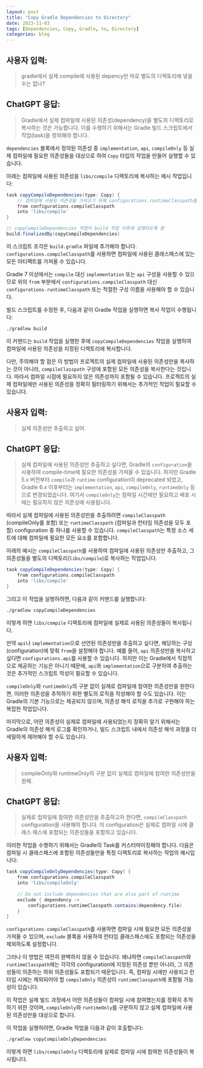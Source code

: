 ```yaml
---
layout: post
title: "Copy Gradle Dependencies to Directory"
date: 2023-11-03
tags: [Dependencies, Copy, Gradle, to, Directory]
categories: blog
---
```


## 사용자 입력:
> gradle에서 실제 compile에 사용된 depency만 따로 별도의 디렉토리에 넣을 수는 없나?

## ChatGPT 응답:
> Gradle에서 실제 컴파일에 사용된 의존성(dependency)을 별도의 디렉토리로 복사하는 것은 가능합니다. 이를 수행하기 위해서는 Gradle 빌드 스크립트에서 작업(task)을 정의해야 합니다.

`dependencies` 블록에서 정의된 의존성 중 `implementation`, `api`, `compileOnly` 등 실제 컴파일에 필요한 의존성들을 대상으로 하여 `Copy` 타입의 작업을 만들어 실행할 수 있습니다.

아래는 컴파일에 사용된 의존성을 `libs/compile` 디렉토리에 복사하는 예시 작업입니다:

```groovy
task copyCompileDependencies(type: Copy) {
    // 컴파일에 사용된 의존성을 가져오기 위해 configurations.runtimeClasspath를 사용
    from configurations.compileClasspath
    into 'libs/compile'
}

// copyCompileDependencies 작업이 build 작업 이후에 실행되도록 함
build.finalizedBy(copyCompileDependencies)
```

이 스크립트 조각은 `build.gradle` 파일에 추가해야 합니다. `configurations.compileClasspath`를 사용하면 컴파일에 사용된 클래스패스에 있는 모든 아티팩트를 가져올 수 있습니다.

Gradle 7 이상에서는 `compile` 대신 `implementation` 또는 `api` 구성을 사용할 수 있으므로 위의 `from` 부분에서 `configurations.compileClasspath` 대신 `configurations.runtimeClasspath` 또는 적절한 구성 이름을 사용해야 할 수 있습니다.

빌드 스크립트를 수정한 후, 다음과 같이 Gradle 작업을 실행하면 복사 작업이 수행됩니다:

```sh
./gradlew build
```

이 커맨드는 `build` 작업을 실행한 후에 `copyCompileDependencies` 작업을 실행하여 컴파일에 사용된 의존성을 지정된 디렉토리에 복사합니다.

다만, 주의해야 할 점은 이 방법이 프로젝트의 실제 컴파일에 사용된 의존성만을 복사하는 것이 아니라, `compileClasspath` 구성에 포함된 모든 의존성을 복사한다는 것입니다. 따라서 컴파일 시점에 필요하지 않은 의존성까지 포함될 수 있습니다. 프로젝트의 실제 컴파일에만 사용된 의존성을 정확히 필터링하기 위해서는 추가적인 작업이 필요할 수 있습니다.

## 사용자 입력:
> 실제 의존성만 추출하고 싶어.

## ChatGPT 응답:
> 실제 컴파일에 사용된 의존성만 추출하고 싶다면, Gradle의 `configuration`을 사용하여 compile-time에 필요한 의존성을 가져올 수 있습니다. 하지만 Gradle 5.x 버전부터 `compile`과 `runtime` configuration이 deprecated 되었고, Gradle 6.x 이후부터는 `implementation`, `api`, `compileOnly`, `runtimeOnly` 등으로 변경되었습니다. 여기서 `compileOnly`는 컴파일 시간에만 필요하고 배포 시에는 필요하지 않은 의존성에 사용됩니다.

따라서 실제 컴파일에 사용된 의존성만을 추출하려면 `compileClasspath` (compileOnly를 포함) 또는 `runtimeClasspath` (컴파일과 런타임 의존성을 모두 포함) configuration 중 하나를 사용할 수 있습니다. `compileClasspath`는 특정 소스 세트에 대해 컴파일에 필요한 모든 요소를 포함합니다.

아래의 예시는 `compileClasspath`를 사용하여 컴파일에 사용된 의존성만 추출하고, 그 의존성들을 별도의 디렉토리(`libs/compile`)로 복사하는 작업입니다.

```groovy
task copyCompileDependencies(type: Copy) {
    from configurations.compileClasspath
    into 'libs/compile'
}
```

그리고 이 작업을 실행하려면, 다음과 같이 커맨드를 실행합니다:

```sh
./gradlew copyCompileDependencies
```

이렇게 하면 `libs/compile` 디렉토리에 컴파일에 실제로 사용된 의존성들이 복사됩니다.

만약 `api`나 `implementation`으로 선언된 의존성만을 추출하고 싶다면, 해당하는 구성(configuration)에 맞춰 `from`을 설정해야 합니다. 예를 들어, `api` 의존성만을 복사하고 싶다면 `configurations.api`를 사용할 수 있습니다. 하지만 이는 Gradle에서 직접적으로 제공하는 기능은 아니기 때문에, `api`와 `implementation`으로 구분하여 추출하는 것은 추가적인 스크립트 작성이 필요할 수 있습니다.

`compileOnly`와 `runtimeOnly`의 구분 없이 실제로 컴파일에 참여한 의존성만을 원한다면, 이러한 의존성을 추적하기 위한 별도의 로직을 작성해야 할 수도 있습니다. 이는 Gradle의 기본 기능으로는 제공되지 않으며, 의존성 해석 로직을 추가로 구현해야 하는 복잡한 작업입니다.

마지막으로, 어떤 의존성이 실제로 컴파일에 사용되었는지 정확히 알기 위해서는 Gradle의 의존성 해석 로그를 확인하거나, 빌드 스크립트 내에서 의존성 해석 과정을 더 세밀하게 제어해야 할 수도 있습니다.

## 사용자 입력:
> compileOnly와 runtimeOnly의 구분 없이 실제로 컴파일에 참여한 의존성만을 원해.

## ChatGPT 응답:
> 실제로 컴파일에 참여한 의존성만을 추출하고자 한다면, `compileClasspath` configuration을 사용해야 합니다. 이 configuration은 실제로 컴파일 시에 클래스 패스에 포함되는 의존성들을 포함하고 있습니다.

이러한 작업을 수행하기 위해서는 Gradle의 Task를 커스터마이징해야 합니다. 다음은 컴파일 시 클래스패스에 포함된 의존성들만을 특정 디렉토리로 복사하는 작업의 예시입니다:

```groovy
task copyCompileOnlyDependencies(type: Copy) {
    from configurations.compileClasspath
    into 'libs/compileOnly'
    
    // Do not include dependencies that are also part of runtime
    exclude { dependency ->
        configurations.runtimeClasspath.contains(dependency.file)
    }
}
```

`configurations.compileClasspath`를 사용하면 컴파일 시에 필요한 모든 의존성을 가져올 수 있으며, `exclude` 블록을 사용하여 런타임 클래스패스에도 포함되는 의존성을 제외하도록 설정합니다.

그러나 이 방법은 여전히 완벽하지 않을 수 있습니다. 왜냐하면 `compileClasspath`와 `runtimeClasspath`에는 각각의 configuration에 지정된 의존성 뿐만 아니라, 그 의존성들이 의존하는 하위 의존성들도 포함되기 때문입니다. 즉, 컴파일 시에만 사용되고 런타임 시에는 제외되어야 할 `compileOnly` 의존성이 `runtimeClasspath`에 포함될 가능성이 있습니다.

이 작업은 실제 빌드 과정에서 어떤 의존성들이 컴파일 시에 참여했는지를 정확히 추적하기 위한 것이며, `compileOnly`와 `runtimeOnly`를 구분하지 않고 실제 컴파일에 사용된 의존성만을 대상으로 합니다.

이 작업을 실행하려면, Gradle 작업을 다음과 같이 호출합니다:

```sh
./gradlew copyCompileOnlyDependencies
```

이렇게 하면 `libs/compileOnly` 디렉토리에 실제로 컴파일 시에 참여한 의존성들이 복사됩니다.

